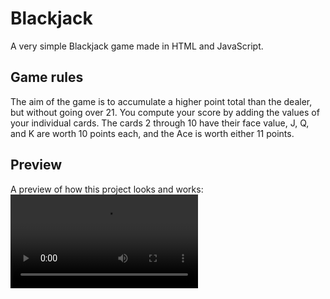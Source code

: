 # Blackjack

A very simple Blackjack game made in HTML and JavaScript. 

## Game rules

The aim of the game is to accumulate a higher point total than the dealer, but without going over 21. You compute your score by adding the values of your individual cards. The cards 2 through 10 have their face value, J, Q, and K are worth 10 points each, and the Ace is worth either 11 points.


## Preview
A preview of how this project looks and works:
<video src="https://github.com/ARKTEEK/Blackjack/assets/69106392/03d7ebc2-5215-4674-90b0-e2784479e1dc"></video>


